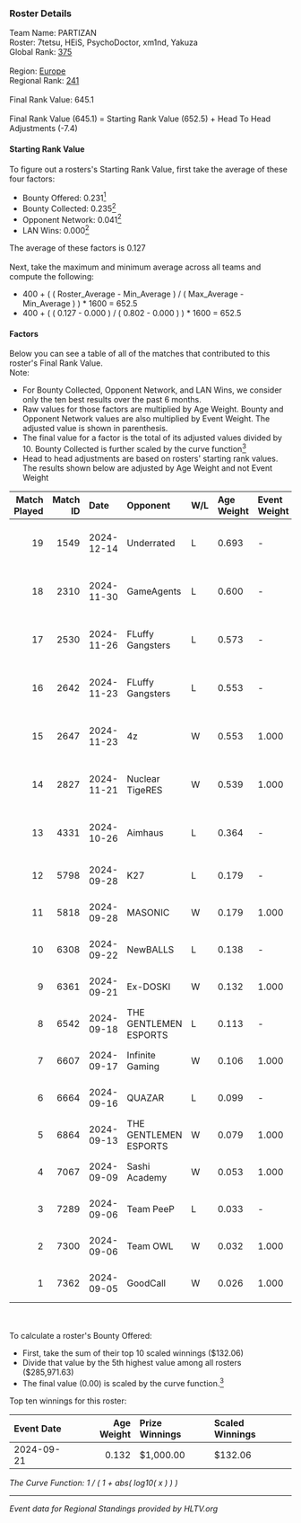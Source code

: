 ### Roster Details<br />
Team Name: PARTIZAN<br />
Roster: 7tetsu, HEiS, PsychoDoctor, xm1nd, Yakuza<br />
Global Rank: [375](../../standings_global_2025_02_28.md)<br />
<br />
Region: [Europe]( ../../standings_europe_2025_02_28.md)<br />
Regional Rank: [241]( ../../standings_europe_2025_02_28.md)<br />
<br />
Final Rank Value:  645.1<br />
<br />
Final Rank Value (645.1) = Starting Rank Value (652.5) + Head To Head Adjustments (-7.4)<br />

#### Starting Rank Value<br />
To figure out a rosters's Starting Rank Value, first take the average of these four factors:<br />
- Bounty Offered: 0.231[<sup>1</sup>](#table2)
- Bounty Collected: 0.235[<sup>2</sup>](#table1)
- Opponent Network: 0.041[<sup>2</sup>](#table1)
- LAN Wins: 0.000[<sup>2</sup>](#table1)

The average of these factors is 0.127<br />
<br />
Next, take the maximum and minimum average across all teams and compute the following:<br />
- 400 + ( ( Roster_Average - Min_Average ) / ( Max_Average - Min_Average ) ) * 1600 = 652.5
- 400 + ( ( 0.127 - 0.000 ) / ( 0.802 - 0.000 ) ) * 1600 = 652.5


#### Factors<br />
Below you can see a table of all of the matches that contributed to this roster's Final Rank Value.<br />
Note:<br />

- For Bounty Collected, Opponent Network, and LAN Wins, we consider only the ten best results over the past 6 months.
- Raw values for those factors are multiplied by Age Weight. Bounty and Opponent Network values are also multiplied by Event Weight. The adjusted value is shown in parenthesis.
- The final value for a factor is the total of its adjusted values divided by 10. Bounty Collected is further scaled by the curve function[<sup>3</sup>](#curveFunction)
- Head to head adjustments are based on rosters' starting rank values. The results shown below are adjusted by Age Weight and not Event Weight
<span id="table1"></span><br />


| Match Played | Match ID | Date       | Opponent              | W/L | Age Weight | Event Weight | Bounty Collected | Opponent Network | LAN Wins  | H2H Adj. | Roster                                    |
| -: | -: | :- | :- | :- | :- | :- | :- | :- | :- | -: | :- |
|           19 |     1549 | 2024-12-14 | Underrated            | L   | 0.693      | -            | -                | -                | -         |    -9.16 | 7tetsu, HEiS, PsychoDoctor, xm1nd, Yakuza |
|           18 |     2310 | 2024-11-30 | GameAgents            | L   | 0.600      | -            | -                | -                | -         |    -9.63 | 7tetsu, Dis1, verbal4buser, xm1nd, Yakuza |
|           17 |     2530 | 2024-11-26 | FLuffy Gangsters      | L   | 0.573      | -            | -                | -                | -         |    -2.37 | 7tetsu, Dis1, verbal4buser, xm1nd, Yakuza |
|           16 |     2642 | 2024-11-23 | FLuffy Gangsters      | L   | 0.553      | -            | -                | -                | -         |    -2.37 | 7tetsu, Dis1, verbal4buser, xm1nd, Yakuza |
|           15 |     2647 | 2024-11-23 | 4z                    | W   | 0.553      | 1.000        | 0.005 (0.003)    | 0.153 (0.084)    | 0 (0.000) |     9.14 | 7tetsu, Dis1, verbal4buser, xm1nd, Yakuza |
|           14 |     2827 | 2024-11-21 | Nuclear TigeRES       | W   | 0.539      | 1.000        | 0.005 (0.003)    | 0.531 (0.286)    | 0 (0.000) |    14.00 | 7tetsu, Dis1, verbal4buser, xm1nd, Yakuza |
|           13 |     4331 | 2024-10-26 | Aimhaus               | L   | 0.364      | -            | -                | -                | -         |    -8.17 | 7tetsu, Dis1, Wadeshot, xm1nd, Yakuza     |
|           12 |     5798 | 2024-09-28 | K27                   | L   | 0.179      | -            | -                | -                | -         |    -0.46 | 7tetsu, Dis1, reNIK, xm1nd, Yakuza        |
|           11 |     5818 | 2024-09-28 | MASONIC               | W   | 0.179      | 1.000        | 0.000 (0.000)    | 0.000 (0.000)    | 0 (0.000) |     1.10 | 7tetsu, Dis1, reNIK, xm1nd, Yakuza        |
|           10 |     6308 | 2024-09-22 | NewBALLS              | L   | 0.138      | -            | -                | -                | -         |    -1.96 | 7tetsu, Dis1, reNIK, xm1nd, Yakuza        |
|            9 |     6361 | 2024-09-21 | Ex-DOSKI              | W   | 0.132      | 1.000        | 0.000 (0.000)    | 0.021 (0.003)    | 0 (0.000) |     0.81 | 7tetsu, Dis1, reNIK, xm1nd, Yakuza        |
|            8 |     6542 | 2024-09-18 | THE GENTLEMEN ESPORTS | L   | 0.113      | -            | -                | -                | -         |    -1.32 | 7tetsu, Dis1, reNIK, xm1nd, Yakuza        |
|            7 |     6607 | 2024-09-17 | Infinite Gaming       | W   | 0.106      | 1.000        | 0.000 (0.000)    | 0.010 (0.001)    | 0 (0.000) |     1.43 | 7tetsu, Dis1, reNIK, xm1nd, Yakuza        |
|            6 |     6664 | 2024-09-16 | QUAZAR                | L   | 0.099      | -            | -                | -                | -         |    -0.90 | 7tetsu, Dis1, reNIK, xm1nd, Yakuza        |
|            5 |     6864 | 2024-09-13 | THE GENTLEMEN ESPORTS | W   | 0.079      | 1.000        | 0.002 (0.000)    | 0.191 (0.015)    | 0 (0.000) |     1.56 | 7tetsu, Dis1, reNIK, xm1nd, Yakuza        |
|            4 |     7067 | 2024-09-09 | Sashi Academy         | W   | 0.053      | 1.000        | 0.001 (0.000)    | 0.310 (0.016)    | 0 (0.000) |     1.13 | 7tetsu, Dis1, reNIK, xm1nd, Yakuza        |
|            3 |     7289 | 2024-09-06 | Team PeeP             | L   | 0.033      | -            | -                | -                | -         |    -0.72 | 7tetsu, Dis1, reNIK, xm1nd, Yakuza        |
|            2 |     7300 | 2024-09-06 | Team OWL              | W   | 0.032      | 1.000        | 0.000 (0.000)    | 0.009 (0.000)    | 0 (0.000) |     0.29 | 7tetsu, Dis1, reNIK, xm1nd, Yakuza        |
|            1 |     7362 | 2024-09-05 | GoodCall              | W   | 0.026      | 1.000        | 0.000 (0.000)    | 0.003 (0.000)    | 0 (0.000) |     0.21 | 7tetsu, Dis1, reNIK, xm1nd, Yakuza        |

<br />
<span id="table2"></span><br />
To calculate a roster's Bounty Offered:<br />

- First, take the sum of their top 10 scaled winnings ($132.06)
- Divide that value by the 5th highest value among all rosters ($285,971.63)
- The final value (0.00) is scaled by the curve function.[<sup>3</sup>](#curveFunction)

Top ten winnings for this roster:<br />

| Event Date | Age Weight | Prize Winnings | Scaled Winnings |
| :- | -: | :- | :- |
| 2024-09-21 |      0.132 | $1,000.00      | $132.06         |


<span id="curveFunction"></span>_The Curve Function: 1 / ( 1 + abs( log10( x ) ) )_<br />

---
_Event data for Regional Standings provided by HLTV.org_<br />

